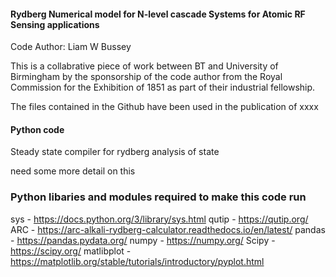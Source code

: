 #### Rydberg Numerical model for N-level cascade Systems for Atomic RF Sensing applications

Code Author: Liam W Bussey

This is a collabrative piece of work between BT and University of Birmingham by the sponsorship of the code author from the Royal Commission for the Exhibition of 1851 as part of their industrial fellowship.

The files contained in the Github have been used in the publication of xxxx 

#### Python code 

Steady state compiler for rydberg analysis of state

 need some more detail on this 


### Python libaries and modules required to make this code run 

sys - https://docs.python.org/3/library/sys.html
qutip - https://qutip.org/
ARC - https://arc-alkali-rydberg-calculator.readthedocs.io/en/latest/
pandas - https://pandas.pydata.org/
numpy - https://numpy.org/
Scipy - https://scipy.org/
matlibplot - https://matplotlib.org/stable/tutorials/introductory/pyplot.html


